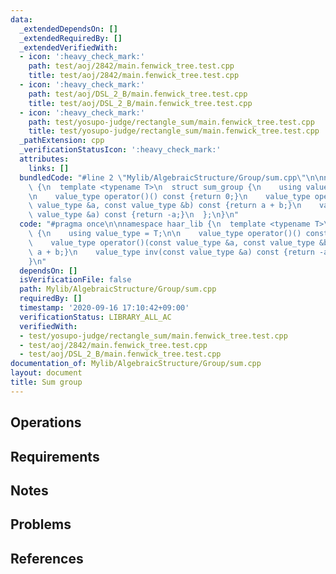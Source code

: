 ```yaml
---
data:
  _extendedDependsOn: []
  _extendedRequiredBy: []
  _extendedVerifiedWith:
  - icon: ':heavy_check_mark:'
    path: test/aoj/2842/main.fenwick_tree.test.cpp
    title: test/aoj/2842/main.fenwick_tree.test.cpp
  - icon: ':heavy_check_mark:'
    path: test/aoj/DSL_2_B/main.fenwick_tree.test.cpp
    title: test/aoj/DSL_2_B/main.fenwick_tree.test.cpp
  - icon: ':heavy_check_mark:'
    path: test/yosupo-judge/rectangle_sum/main.fenwick_tree.test.cpp
    title: test/yosupo-judge/rectangle_sum/main.fenwick_tree.test.cpp
  _pathExtension: cpp
  _verificationStatusIcon: ':heavy_check_mark:'
  attributes:
    links: []
  bundledCode: "#line 2 \"Mylib/AlgebraicStructure/Group/sum.cpp\"\n\nnamespace haar_lib\
    \ {\n  template <typename T>\n  struct sum_group {\n    using value_type = T;\n\
    \n    value_type operator()() const {return 0;}\n    value_type operator()(const\
    \ value_type &a, const value_type &b) const {return a + b;}\n    value_type inv(const\
    \ value_type &a) const {return -a;}\n  };\n}\n"
  code: "#pragma once\n\nnamespace haar_lib {\n  template <typename T>\n  struct sum_group\
    \ {\n    using value_type = T;\n\n    value_type operator()() const {return 0;}\n\
    \    value_type operator()(const value_type &a, const value_type &b) const {return\
    \ a + b;}\n    value_type inv(const value_type &a) const {return -a;}\n  };\n\
    }\n"
  dependsOn: []
  isVerificationFile: false
  path: Mylib/AlgebraicStructure/Group/sum.cpp
  requiredBy: []
  timestamp: '2020-09-16 17:10:42+09:00'
  verificationStatus: LIBRARY_ALL_AC
  verifiedWith:
  - test/yosupo-judge/rectangle_sum/main.fenwick_tree.test.cpp
  - test/aoj/2842/main.fenwick_tree.test.cpp
  - test/aoj/DSL_2_B/main.fenwick_tree.test.cpp
documentation_of: Mylib/AlgebraicStructure/Group/sum.cpp
layout: document
title: Sum group
---
```


## Operations

## Requirements

## Notes

## Problems

## References
